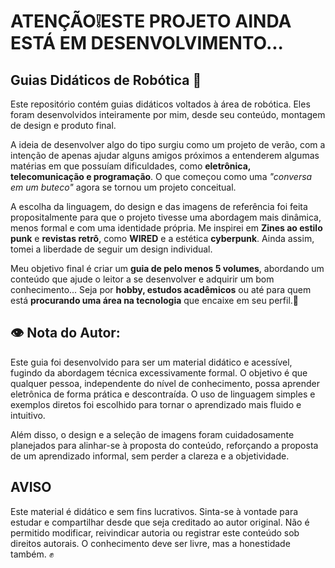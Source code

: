 # <strong>ATENÇÃO❕</strong>ESTE PROJETO AINDA ESTÁ EM DESENVOLVIMENTO... 

## Guias Didáticos de Robótica 👾
 

Este repositório contém guias didáticos voltados à área de robótica. Eles foram desenvolvidos inteiramente por mim, desde seu conteúdo, montagem de design e produto final.

A ideia de desenvolver algo do tipo surgiu como um projeto de verão, com a intenção de apenas ajudar alguns amigos próximos a entenderem algumas matérias em que possuíam dificuldades, como **eletrônica, telecomunicação e programação**. O que começou como uma *"conversa em um buteco"* agora se tornou um projeto conceitual.  

A escolha da linguagem, do design e das imagens de referência foi feita propositalmente para que o projeto tivesse uma abordagem mais dinâmica, menos formal e com uma identidade própria. Me inspirei em **Zines ao estilo punk** e **revistas retrô**, como **WIRED** e a estética **cyberpunk**. Ainda assim, tomei a liberdade de seguir um design individual.  

Meu objetivo final é criar um **guia de pelo menos 5 volumes**, abordando um conteúdo que ajude o leitor a se desenvolver e adquirir um bom conhecimento... Seja por **hobby, estudos acadêmicos** ou até para quem está **procurando uma área na tecnologia** que encaixe em seu perfil.🤠


## 👁 Nota do Autor:
 Este guia foi desenvolvido para ser um material didático e acessível, fugindo da abordagem técnica excessivamente formal. O objetivo é que qualquer pessoa, independente do nível de conhecimento, possa aprender eletrônica de forma prática e descontraída. O uso de linguagem simples e exemplos diretos foi escolhido para tornar o aprendizado mais fluido e intuitivo.
  
 Além disso, o design e a seleção de imagens foram cuidadosamente planejados para alinhar-se à proposta do conteúdo, reforçando a proposta de um aprendizado informal, sem perder a clareza e a objetividade.

## AVISO

 Este material é didático e sem fins lucrativos. Sinta-se à vontade para estudar e compartilhar desde que seja creditado ao autor original. Não é permitido modificar, reivindicar autoria ou registrar este conteúdo sob direitos autorais. O conhecimento deve ser livre, mas a honestidade também. ✊
